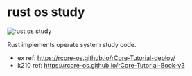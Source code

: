 # rust os study
![rust os study](https://github.com/buhe/rust_os_study/actions/workflows/rust.yml/badge.svg)

Rust implements operate system study code.
- ex ref: https://rcore-os.github.io/rCore-Tutorial-deploy/
- k210 ref: https://rcore-os.github.io/rCore-Tutorial-Book-v3